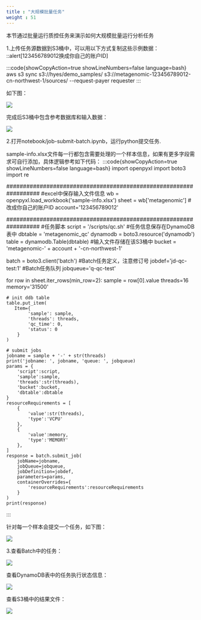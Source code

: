 ```yaml
---
title : "大规模批量任务"
weight : 51
---
```


本节通过批量运行质控任务来演示如何大规模批量运行分析任务

1.上传任务源数据到S3桶中，可以用以下方式复制这些示例数据：
::alert[123456789012换成你自己的账户ID]

:::code{showCopyAction=true showLineNumbers=false language=bash}
aws s3 sync s3://hyes/demo_samples/ s3://metagenomic-123456789012-cn-northwest-1/sources/ --request-payer requester
:::

如下图：

![](/static/notebook-sources.png)

完成后S3桶中包含参考数据库和输入数据：

![](/static/notebook-s3.png)

2.打开notebook/job-submit-batch.ipynb，运行python提交任务.

sample-info.xlsx文件每一行都包含需要处理的一个样本信息，如果有更多字段需求可自行添加，具体逻辑参考如下代码：
:::code{showCopyAction=true showLineNumbers=false language=bash}
import openpyxl
import boto3
import re

##################################################################
#excel中保存输入文件信息
wb = openpyxl.load_workbook('sample-info.xlsx')
sheet = wb['metagenomic']
#改成你自己的账户ID
account='123456789012'

##################################################################
#任务脚本
script = '/scripts/qc.sh'
#任务信息保存在DynamoDB表中
dbtable = 'metagenomic_qc'
dynamodb = boto3.resource('dynamodb')
table = dynamodb.Table(dbtable)
#输入文件存储在该S3桶中
bucket = 'metagenomic-' + account + '-cn-northwest-1'

batch = boto3.client('batch')
#Batch任务定义，注意修订号
jobdef='jd-qc-test:1'
#Batch任务队列
jobqueue='q-qc-test'

for row in sheet.iter_rows(min_row=2):
    sample = row[0].value
    threads=16
    memory='31500'
    
    # init ddb table
    table.put_item(
       Item={
            'sample': sample,
            'threads': threads,
            'qc_time': 0,
            'status': 0
        }
    )
    
    # submit jobs
    jobname = sample + '-' + str(threads)
    print('jobname: ', jobname, 'queue: ', jobqueue)
    params = {
        'script':script,
        'sample':sample,
        'threads':str(threads),
        'bucket':bucket,
        'dbtable':dbtable
    }
    resourceRequirements = [
        {
            'value':str(threads),
            'type':'VCPU'
        },
        {
            'value':memory,
            'type':'MEMORY'
        },
    ]
    response = batch.submit_job(
        jobName=jobname,
        jobQueue=jobqueue,
        jobDefinition=jobdef,
        parameters=params,
        containerOverrides={
            'resourceRequirements':resourceRequirements
        }
    )
    print(response)
:::

针对每一个样本会提交一个任务，如下图：

![](/static/job-submit-large.png)

3.查看Batch中的任务：

![](/static/job-batch-qc-large-scale.png)

查看DynamoDB表中的任务执行状态信息：

![](/static/job-ddb-qc.png)

查看S3桶中的结果文件：

![](/static/job-s3-qc.png)